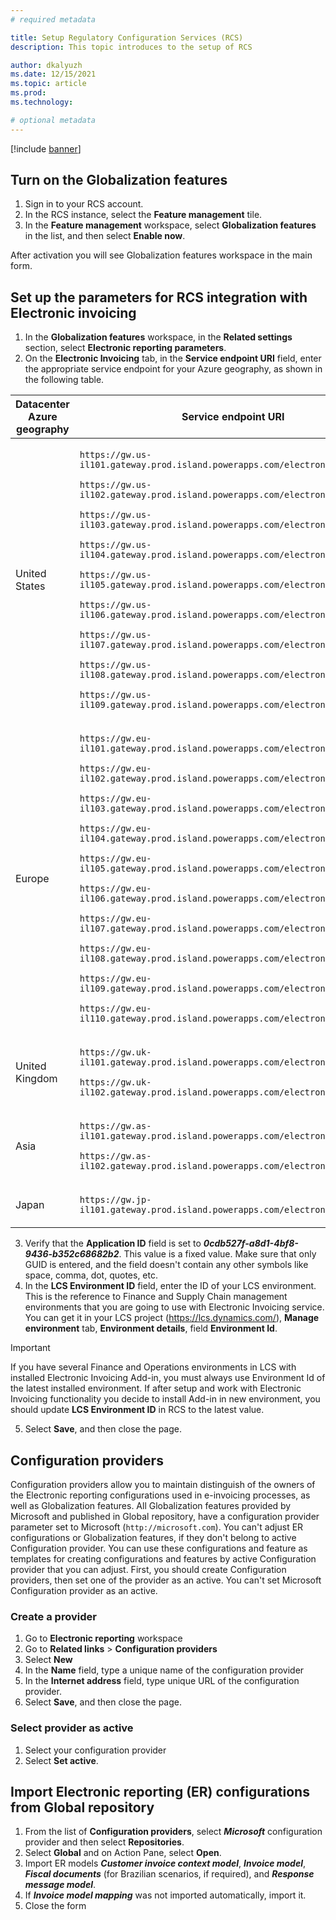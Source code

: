 ```yaml
---
# required metadata

title: Setup Regulatory Configuration Services (RCS)
description: This topic introduces to the setup of RCS

author: dkalyuzh
ms.date: 12/15/2021
ms.topic: article
ms.prod: 
ms.technology: 

# optional metadata
---
```


[!include [banner](../includes/banner.md)]

## Turn on the Globalization features
  1. Sign in to your RCS account.
  2. In the RCS instance, select the **Feature management** tile.
  3. In the **Feature management** workspace, select **Globalization features** in the list, and then select **Enable now**.


After activation you will see Globalization features workspace in the main form.

## Set up the parameters for RCS integration with Electronic invoicing
  1. In the **Globalization features** workspace, in the **Related settings** section, select **Electronic reporting parameters**.
  2. On the **Electronic Invoicing** tab, in the **Service endpoint URI** field, enter the appropriate service endpoint for your Azure geography, as shown in the following table.

  | Datacenter Azure geography | Service endpoint URI                                                                 |
  |----------------------------|--------------------------------------------------------------------------------------|
  | United States              |  <p>`https://gw.us-il101.gateway.prod.island.powerapps.com/electronicinvoicing/`</p><p>`https://gw.us-il102.gateway.prod.island.powerapps.com/electronicinvoicing/`</p><p>`https://gw.us-il103.gateway.prod.island.powerapps.com/electronicinvoicing/`</p><p>`https://gw.us-il104.gateway.prod.island.powerapps.com/electronicinvoicing/`</p><p>`https://gw.us-il105.gateway.prod.island.powerapps.com/electronicinvoicing/`</p><p>`https://gw.us-il106.gateway.prod.island.powerapps.com/electronicinvoicing/`</p><p>`https://gw.us-il107.gateway.prod.island.powerapps.com/electronicinvoicing/`</p><p>`https://gw.us-il108.gateway.prod.island.powerapps.com/electronicinvoicing/`</p><p>`https://gw.us-il109.gateway.prod.island.powerapps.com/electronicinvoicing/`</p> |
  | Europe                     | <p>`https://gw.eu-il101.gateway.prod.island.powerapps.com/electronicinvoicing/`</p><p>`https://gw.eu-il102.gateway.prod.island.powerapps.com/electronicinvoicing/`</p><p>`https://gw.eu-il103.gateway.prod.island.powerapps.com/electronicinvoicing/`</p><p>`https://gw.eu-il104.gateway.prod.island.powerapps.com/electronicinvoicing/`</p><p>`https://gw.eu-il105.gateway.prod.island.powerapps.com/electronicinvoicing/`</p><p>`https://gw.eu-il106.gateway.prod.island.powerapps.com/electronicinvoicing/`</p><p>`https://gw.eu-il107.gateway.prod.island.powerapps.com/electronicinvoicing/`</p><p>`https://gw.eu-il108.gateway.prod.island.powerapps.com/electronicinvoicing/`</p><p>`https://gw.eu-il109.gateway.prod.island.powerapps.com/electronicinvoicing/`</p><p>`https://gw.eu-il110.gateway.prod.island.powerapps.com/electronicinvoicing/`</p> |
  | United Kingdom             | <p>`https://gw.uk-il101.gateway.prod.island.powerapps.com/electronicinvoicing/`</p><p>`https://gw.uk-il102.gateway.prod.island.powerapps.com/electronicinvoicing/`</p> |
  | Asia                       | <p>`https://gw.as-il101.gateway.prod.island.powerapps.com/electronicinvoicing/`</p><p>`https://gw.as-il102.gateway.prod.island.powerapps.com/electronicinvoicing/`</p> |
  | Japan                      | <p>`https://gw.jp-il101.gateway.prod.island.powerapps.com/electronicinvoicing/`</p>|


  3. Verify that the **Application ID** field is set to ***0cdb527f-a8d1-4bf8-9436-b352c68682b2***. This value is a fixed value. Make sure that only GUID is entered, and the field doesn't contain any other symbols like space, comma, dot, quotes, etc.
  4. In the **LCS Environment ID** field, enter the ID of your LCS environment. This is the reference to Finance and Supply Chain management environments that you are going to use with Electronic Invoicing service. You can get it in your LCS project (https://lcs.dynamics.com/), **Manage environment** tab, **Environment details**, field **Environment Id**. 

> [!IMPORTANT]
> If you have several Finance and Operations environments in LCS with installed Electronic Invoicing Add-in, you must always use Environment Id of the latest installed environment. If after setup and work with Electronic Invoicing functionality you decide to install Add-in in new environment, you should update **LCS Environment ID** in RCS to the latest value. 
    
 5. Select **Save**, and then close the page.


## Configuration providers
Configuration providers allow you to maintain distinguish of the owners of the Electronic reporting configurations used in e-invoicing processes, as well as Globalization features.
All Globalization features provided by Microsoft and published in Global repository, have a configuration provider parameter set to Microsoft (`http://microsoft.com`). You can't adjust ER configurations or Globalization features, if they don't belong to active Configuration provider.
You can use these configurations and feature as templates for creating configurations and features by active Configuration provider that you can adjust.
First, you should create Configuration providers, then set one of the provider as an active. You can't set Microsoft Configuration provider as an active.

### Create a provider
  1. Go to **Electronic reporting** workspace
  2. Go to **Related links** > **Configuration providers**
  3. Select **New**
  4. In the **Name** field, type a unique name of the configuration provider
  5. In the **Internet address** field, type unique URL of the configuration provider.
  6. Select **Save**, and then close the page.

### Select provider as active
  1. Select your configuration provider
  2. Select **Set active**.

## Import Electronic reporting (ER) configurations from Global repository
  1. From the list of **Configuration providers**, select ***Microsoft*** configuration provider and then select **Repositories**.
  2. Select **Global** and on Action Pane, select **Open**.
  3. Import ER models ***Customer invoice context model***, ***Invoice model***, ***Fiscal documents*** (for Brazilian scenarios, if required), and ***Response message model***.
  4. If ***Invoice model mapping*** was not imported automatically, import it.
  5. Close the form 
